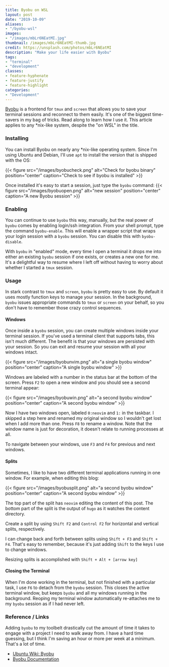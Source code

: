 ```yaml
---
title: Byobu on WSL
layout: post
date: "2019-10-09"
aliases: 
- "/byobu-wsl"
images: 
- "/images/mbLr6NEatMI.jpg"
thumbnail: /images/mbLr6NEatMI-thumb.jpg
credit: https://unsplash.com/photos/mbLr6NEatMI
description: "Make your life easier with Byobu"
tags:
- "terminal"
- "development"
classes:
- feature-hyphenate
- feature-justify
- feature-highlight
categories:
- "Development"
---
```


[Byobu](http://byobu.co/) is a frontend for `tmux` and `screen` that allows you to save your terminal sessions and reconnect to them easily.  It's one of the biggest time-savers in my bag of tricks.  Read along to learn how I use it.  This article applies to any *nix-like system, despite the "on WSL" in the title.

<!--more-->

### Installing

You can install Byobu on nearly any *nix-like operating system.  Since I'm using Ubuntu and Debian, I'll use `apt` to install the version that is shipped with the OS:

{{< figure src="/images/byobucheck.png" alt="Check for byobu binary" position="center" caption="Check to see if byobu is installed" >}}

Once installed it's easy to start a session, just type the `byobu` command:
{{< figure src="/images/byobuopen.png" alt="new session" position="center" caption="A new Byobu session" >}}


### Enabling

You can continue to use `byobu` this way, manually, but the real power of `byobu` comes by enabling login/ssh integration.  From your shell prompt, type the command `byobu-enable`.  This will enable a wrapper script that wraps your login session with a `byobu` session.  You can disable this with `byobu-disable`.

With `byobu` in "enabled" mode, every time I open a terminal it drops me into either an existing `byobu` session if one exists, or creates a new one for me.  It's a delightful way to resume where I left off without having to worry about whether I started a `tmux` session.

### Usage

In stark contrast to `tmux` and `screen`, `byobu` is pretty easy to use.  By default it uses mostly function keys to manage your session.  In the background, `byobu` issues appropriate commands to `tmux` or `screen` on your behalf, so you don't have to remember those crazy control sequences.

#### Windows

Once inside a `byobu` session, you can create multiple windows inside your terminal session.  If you've used a terminal client that supports tabs, this isn't much different.  The benefit is that your windows are persisted with your session.  So you can exit and resume your session with all your windows intact.

{{< figure src="/images/byobunvim.png" alt="a single byobu window" position="center" caption="A single byobu window" >}}

Windows are labeled with a number in the status bar at the bottom of the screen.  Press `F2` to open a new window and you should see a second terminal appear:

{{< figure src="/images/byobuwin.png" alt="a second byobu window" position="center" caption="A second byobu window" >}}

Now I have two windows open, labeled `0:neovim` and `1:` in the taskbar.  I skipped a step here and renamed my original window so I wouldn't get lost when I add more than one.  Press `F8` to rename a window.  Note that the window name is just for decoration, it doesn't relate to running processes at all.

To navigate between your windows, use `F3` and `F4` for previous and next windows.

#### Splits
Sometimes, I like to have two different terminal applications running in one window.  For example, when editing this blog:

{{< figure src="/images/byobusplit.png" alt="a second byobu window" position="center" caption="A second byobu window" >}}


The top part of the split has `neovim` editing the content of this post.  The bottom part of the split is the output of `hugo` as it watches the content directory.

Create a split by using `Shift F2` and `Control F2` for horizontal and vertical splits, respectively.

I can change back and forth between splits using `Shift + F3` and `Shift + F4`.  That's easy to remember, because it's just adding `Shift` to the keys I use to change windows.

Resizing splits is accomplished with `Shift + Alt + [arrow key]`

#### Closing the Terminal

When I'm done working in the terminal, but not finished with a particular task, I use `F6` to detach from the `byobu` session.  This closes the active terminal window, but keeps `byobu` and all my windows running in the background.  Reoping my terminal window automatically re-attaches me to my `byobu` session as if I had never left.

### Reference / Links

Adding `byobu` to my toolbelt drastically cut the amount of time it takes to engage with a project I need to walk away from. I have a hard time guessing, but I think I'm saving an hour or more per week at a minimum.  That's a lot of time.


* [Ubuntu Wiki: Byobu](https://help.ubuntu.com/community/Byobu)
* [Byobu Documentation](http://byobu.co/documentation.html)
